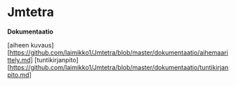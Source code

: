 # Jmtetra


**Dokumentaatio**

[aiheen kuvaus] [https://github.com/laimikko1/Jmtetra/blob/master/dokumentaatio/aihemaarittely.md]
[tuntikirjanpito] [https://github.com/laimikko1/Jmtetra/blob/master/dokumentaatio/tuntikirjanpito.md]
